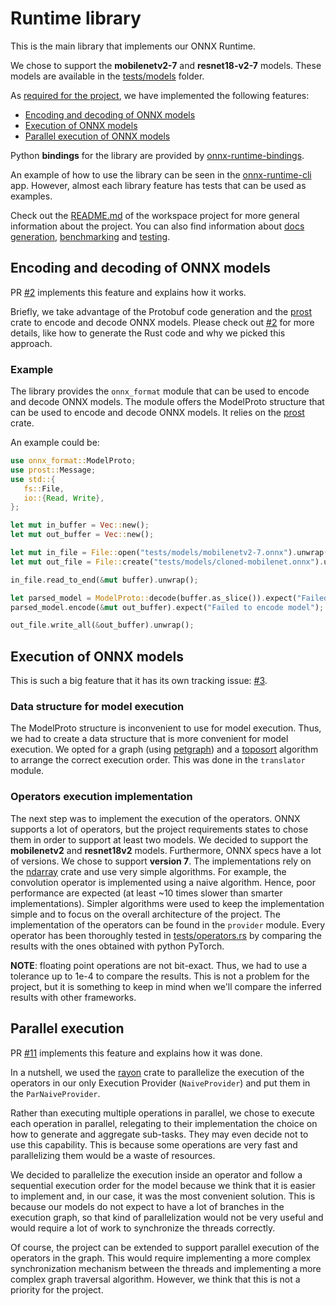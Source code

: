 # Runtime library

This is the main library that implements our ONNX Runtime.

We chose to support the **mobilenetv2-7** and **resnet18-v2-7** models. These models are available in the [tests/models](../tests/models) folder.

As [required for the project](https://github.com/ProgrammazioneDiSistema2023-IA-ZZ/Group20/issues/1), we have implemented the following features:

- [Encoding and decoding of ONNX models](#encoding-and-decoding-of-onnx-models)
- [Execution of ONNX models](#execution-of-onnx-models)
- [Parallel execution of ONNX models](#parallel-execution)

Python **bindings** for the library are provided by [onnx-runtime-bindings](../onnx-runtime-bindings/README.md).

An example of how to use the library can be seen in the [onnx-runtime-cli](../onnx-runtime-cli/README.md) app.
However, almost each library feature has tests that can be used as examples.

Check out the [README.md](../README.md) of the workspace project for more general information about the project. You can also find information about [docs generation](../README.md#code-documentation-cargo-doc), [benchmarking](../README.md#benchmarking) and [testing](../README.md#testing-cargo-test).

## Encoding and decoding of ONNX models

PR [#2](https://github.com/ProgrammazioneDiSistema2023-IA-ZZ/Group20/pull/2) implements this feature and explains how it works.

Briefly, we take advantage of the Protobuf code generation and the [prost](https://docs.rs/prost/latest/prost/) crate to encode and decode ONNX models. Please check out [#2](https://github.com/ProgrammazioneDiSistema2023-IA-ZZ/Group20/pull/2) for more details, like how to generate the Rust code and why we picked this approach.

### Example

The library provides the `onnx_format` module that can be used to encode and decode ONNX models.
The module offers the ModelProto structure that can be used to encode and decode ONNX models. It relies on the [prost](https://docs.rs/prost/latest/prost/) crate.

An example could be:

```rust
use onnx_format::ModelProto;
use prost::Message;
use std::{
   fs::File,
   io::{Read, Write},
};

let mut in_buffer = Vec::new();
let mut out_buffer = Vec::new();

let mut in_file = File::open("tests/models/mobilenetv2-7.onnx").unwrap();
let mut out_file = File::create("tests/models/cloned-mobilenet.onnx").unwrap();

in_file.read_to_end(&mut buffer).unwrap();

let parsed_model = ModelProto::decode(buffer.as_slice()).expect("Failed to decode model");
parsed_model.encode(&mut out_buffer).expect("Failed to encode model");

out_file.write_all(&out_buffer).unwrap();
```

## Execution of ONNX models
This is such a big feature that it has its own tracking issue: [#3](https://github.com/ProgrammazioneDiSistema2023-IA-ZZ/Group20/issues/3).

### Data structure for model execution
The ModelProto structure is inconvenient to use for model execution. Thus, we had to create a data structure that is more convenient for model execution. We opted for a graph (using [petgraph](https://docs.rs/petgraph/latest/petgraph/)) and a [toposort](https://docs.rs/petgraph/latest/petgraph/algo/fn.toposort.html) algorithm to arrange the correct execution order. This was done in the `translator` module.

### Operators execution implementation
The next step was to implement the execution of the operators. ONNX supports a lot of operators, but the project requirements states to chose them in order to support at least two models. We decided to support the **mobilenetv2** and **resnet18v2** models. Furthermore, ONNX specs have a lot of versions. We chose to support **version 7**. The implementations rely on the [ndarray](https://docs.rs/ndarray/latest/ndarray/) crate and use very simple algorithms. For example, the convolution operator is implemented using a naive algorithm. Hence, poor performance are expected (at least ~10 times slower than smarter implementations). Simpler algorithms were used to keep the implementation simple and to focus on the overall architecture of the project.
The implementation of the operators can be found in the `provider` module. Every operator has been thoroughly tested in [tests/operators.rs](tests/operators.rs) by comparing the results with the ones obtained with python PyTorch.

**NOTE**: floating point operations are not bit-exact. Thus, we had to use a tolerance up to 1e-4 to compare the results. This is not a problem for the project, but it is something to keep in mind when we'll compare the inferred results with other frameworks.

## Parallel execution
PR [#11](https://github.com/ProgrammazioneDiSistema2023-IA-ZZ/Group20/pull/11) implements this feature and explains how it was done.

In a nutshell, we used the [rayon](https://docs.rs/rayon/latest/rayon/) crate to parallelize the execution of the operators in our only Execution Provider (`NaiveProvider`) and put them in the `ParNaiveProvider`.

Rather than executing multiple operations in parallel, we chose to execute each operation in parallel, relegating to their implementation the choice on how to generate and aggregate sub-tasks. They may even decide not to use this capability. This is because some operations are very fast and parallelizing them would be a waste of resources.

We decided to parallelize the execution inside an operator and follow a sequential execution order for the model because we think that it is easier to implement and, in our case, it was the most convenient solution. This is because our models do not expect to have a lot of branches in the execution graph, so that kind of parallelization would not be very useful and would require a lot of work to synchronize the threads correctly.

Of course, the project can be extended to support parallel execution of the operators in the graph. This would require implementing a more complex synchronization mechanism between the threads and implementing a more complex graph traversal algorithm. However, we think that this is not a priority for the project.

